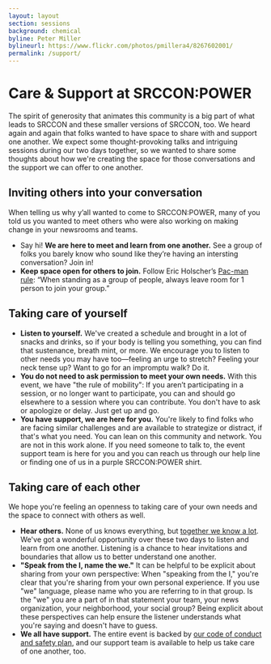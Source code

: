 ```yaml
---
layout: layout
section: sessions
background: chemical
byline: Peter Miller
bylineurl: https://www.flickr.com/photos/pmillera4/8267602001/
permalink: /support/
---
```


# Care &amp; Support at SRCCON:POWER

The spirit of generosity that animates this community is a big part of what leads to SRCCON and these smaller versions of SRCCON, too. We heard again and again that folks wanted to have space to share with and support one another. We expect some thought-provoking talks and intriguing sessions during our two days together, so we wanted to share some thoughts about how we're creating the space for those conversations and the support we can offer to one another.

## Inviting others into your conversation

When telling us why y’all wanted to come to SRCCON:POWER, many of you told us you wanted to meet others who were also working on making change in your newsrooms and teams. 

* Say hi! **We are here to meet and learn from one another.** See a group of folks you barely know who sound like they’re having an intersting conversation? Join in!
* **Keep space open for others to join.** Follow Eric Holscher’s [Pac-man rule](http://ericholscher.com/blog/2017/aug/2/pacman-rule-conferences/): “When standing as a group of people, always leave room for 1 person to join your group.” 

## Taking care of yourself
* **Listen to yourself.** We've created a schedule and brought in a lot of snacks and drinks, so if your body is telling you something, you can find that sustenance, breath mint, or more. We encourage you to listen to other needs you may have too—feeling an urge to stretch? Feeling your neck tense up? Want to go for an impromptu walk? Do it.
* **You do not need to ask permission to meet your own needs.** With this event, we have "the rule of mobility": If you aren’t participating in a session, or no longer want to participate, you can and should go elsewhere to a session where you can contribute. You don't have to ask or apologize or delay. Just get up and go.
* **You have support, we are here for you.** You're likely to find folks who are facing similar challenges and are available to strategize or distract, if that's what you need. You can lean on this community and network. You are not in this work alone. If you need someone to talk to, the event support team is here for you and you can reach us through our help line or finding one of us in a purple SRCCON:POWER shirt.

## Taking care of each other
We hope you're feeling an openness to taking care of your own needs and the space to connect with others as well.

* **Hear others.** None of us knows everything, but [together we know a lot](http://aorta.coop/portfolio_page/anti-oppressive-facilitation/). We've got a wonderful opportunity over these two days to listen and learn from one another. Listening is a chance to hear invitations and boundaries that allow us to better understand one another.
* **"Speak from the I, name the we."** It can be helpful to be explicit about sharing from your own perspective: When "speaking from the I," you're clear that you're sharing from your own personal experience. If you use "we" language, please name who you are referring to in that group. Is the "we" you are a part of in that statement your team, your news organization, your neighborhood, your social group? Being explicit about these perspectives can help ensure the listener understands what you're saying and doesn't have to guess. 
* **We all have support.** The entire event is backed by [our code of conduct and safety plan](/conduct), and our support team is available to help us take care of one another, too.
